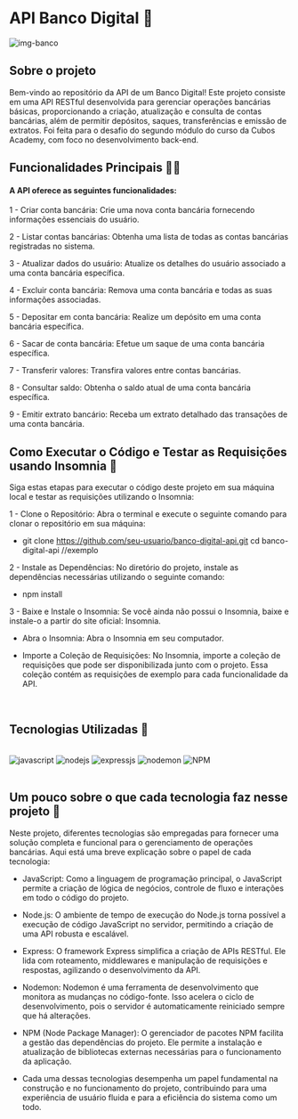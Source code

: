 # API Banco Digital 💸

![img-banco](https://github.com/GleicyS/api-banco-digital/assets/69402359/e9672ad2-84d8-4687-b74f-a56a6535543c)
<br/>

## Sobre o projeto

Bem-vindo ao repositório da API de um Banco Digital! Este projeto consiste em uma API RESTful desenvolvida para gerenciar operações bancárias básicas, proporcionando a criação, atualização e consulta de contas bancárias, além de permitir depósitos, saques, transferências e emissão de extratos.
Foi feita para o desafio do segundo módulo do curso da Cubos Academy, com foco no desenvolvimento back-end.
<br/>



## Funcionalidades Principais ✍🏻
#### A API oferece as seguintes funcionalidades:


1 - Criar conta bancária: Crie uma nova conta bancária fornecendo informações essenciais do usuário.

2 - Listar contas bancárias: Obtenha uma lista de todas as contas bancárias registradas no sistema.

3 - Atualizar dados do usuário: Atualize os detalhes do usuário associado a uma conta bancária específica.

4 - Excluir conta bancária: Remova uma conta bancária e todas as suas informações associadas.

5 - Depositar em conta bancária: Realize um depósito em uma conta bancária específica.

6 - Sacar de conta bancária: Efetue um saque de uma conta bancária específica.

7 - Transferir valores: Transfira valores entre contas bancárias.

8 - Consultar saldo: Obtenha o saldo atual de uma conta bancária específica.

9 - Emitir extrato bancário: Receba um extrato detalhado das transações de uma conta bancária.
<br/>


## Como Executar o Código e Testar as Requisições usando Insomnia 🔄
Siga estas etapas para executar o código deste projeto em sua máquina local e testar as requisições utilizando o Insomnia:

1 - Clone o Repositório: Abra o terminal e execute o seguinte comando para clonar o repositório em sua máquina:

-  git clone https://github.com/seu-usuario/banco-digital-api.git
cd banco-digital-api  //exemplo

2 - Instale as Dependências: No diretório do projeto, instale as dependências necessárias utilizando o seguinte comando:

-  npm install  

3 - Baixe e Instale o Insomnia: Se você ainda não possui o Insomnia, baixe e instale-o a partir do site oficial: Insomnia.

- Abra o Insomnia: Abra o Insomnia em seu computador.

- Importe a Coleção de Requisições: No Insomnia, importe a coleção de requisições que pode ser disponibilizada junto com o projeto. Essa coleção contém as requisições de exemplo para cada funcionalidade da API.


<br/>


## Tecnologias Utilizadas 🤔

<div style= "display:inline-block"><br/>
  <img alt="javascript" src="https://img.shields.io/badge/JavaScript-F7DF1E?style=for-the-badge&logo=javascript&logoColor=black"/>
   <img  alt="nodejs" src="https://img.shields.io/badge/Node.js-43853D?style=for-the-badge&logo=node.js&logoColor=white"/>
   <img  alt="expressjs" src="https://img.shields.io/badge/Express.js-404D59?style=for-the-badge"/>
   <img  alt="nodemon" src="https://img.shields.io/badge/Nodemon-404D59?style=for-the-badge"/>
   <img  alt="NPM" src="https://img.shields.io/badge/NPM-404D59?style=for-the-badge"/>
</div>

<br/>
<br/>


## Um pouco sobre o que cada tecnologia faz nesse projeto 👀
Neste projeto, diferentes tecnologias são empregadas para fornecer uma solução completa e funcional para o gerenciamento de operações bancárias. Aqui está uma breve explicação sobre o papel de cada tecnologia:

- JavaScript: Como a linguagem de programação principal, o JavaScript permite a criação de lógica de negócios, controle de fluxo e interações em todo o código do projeto.

- Node.js: O ambiente de tempo de execução do Node.js torna possível a execução de código JavaScript no servidor, permitindo a criação de uma API robusta e escalável.

- Express: O framework Express simplifica a criação de APIs RESTful. Ele lida com roteamento, middlewares e manipulação de requisições e respostas, agilizando o desenvolvimento da API.

- Nodemon: Nodemon é uma ferramenta de desenvolvimento que monitora as mudanças no código-fonte. Isso acelera o ciclo de desenvolvimento, pois o servidor é automaticamente reiniciado sempre que há alterações.

- NPM (Node Package Manager): O gerenciador de pacotes NPM facilita a gestão das dependências do projeto. Ele permite a instalação e atualização de bibliotecas externas necessárias para o funcionamento da aplicação.

- Cada uma dessas tecnologias desempenha um papel fundamental na construção e no funcionamento do projeto, contribuindo para uma experiência de usuário fluida e para a eficiência do sistema como um todo.

